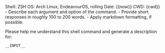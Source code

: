 <context>
Shell: ZSH
OS: Arch Linux, EndeavourOS, rolling
Date: {{now}}
CWD: {cwd}}
</context>

<extra>
- Describe each argument and option of the command.
- Provide short responses in roughly 100 to 200 words.
- Apply markdown formatting, if possible.
</extra>

Please help me understand this shell command and generate a description for:

```
__INPUT__
```